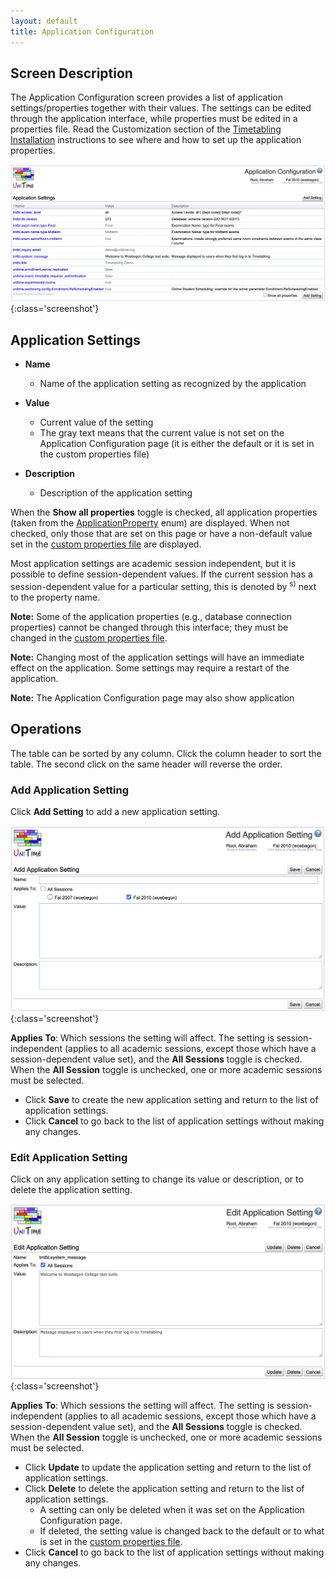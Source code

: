 ```yaml
---
layout: default
title: Application Configuration
---
```



## Screen Description

The Application Configuration screen provides a list of application settings/properties together with their values. The settings can be edited through the application interface, while properties must be edited in a properties file. Read the Customization section of the [Timetabling Installation](installation#customization) instructions to see where and how to set up the application properties.

![Application Configuration](images/application-configuration-1.png){:class='screenshot'}

## Application Settings

* **Name**
    * Name of the application setting as recognized by the application

* **Value**
    * Current value of the setting
    * The gray text means that the current value is not set on the Application Configuration page (it is either the default or it is set in the custom properties file)

* **Description**
    * Description of the application setting

When the **Show all properties** toggle is checked, all application properties (taken from the [ApplicationProperty](https://github.com/UniTime/unitime/blob/master/JavaSource/org/unitime/timetable/defaults/ApplicationProperty.java#L88) enum) are displayed. When not checked, only those that are set on this page or have a non-default value set in the [custom properties file](installation#customization) are displayed.

Most application settings are academic session independent, but it is possible to define session-dependent values. If the current session has a session-dependent value for a particular setting, this is denoted by <sup>s)</sup> next to the property name.

**Note:** Some of the application properties (e.g., database connection properties) cannot be changed through this interface; they must be changed in the [custom properties file](installation#customization).

**Note:** Changing most of the application settings will have an immediate effect on the application. Some settings may require a restart of the application.

**Note:** The Application Configuration page may also show application

## Operations

The table can be sorted by any column. Click the column header to sort the table. The second click on the same header will reverse the order.

### Add Application Setting

Click **Add Setting** to add a new application setting.

![Application Configuration](images/application-configuration-2.png){:class='screenshot'}

**Applies To**: Which sessions the setting will affect. The setting is session-independent (applies to all academic sessions, except those which have a session-dependent value set), and the **All Sessions** toggle is checked. When the **All Session** toggle is unchecked, one or more academic sessions must be selected.

* Click **Save** to create the new application setting and return to the list of application settings.
* Click **Cancel** to go back to the list of application settings without making any changes.

### Edit Application Setting

Click on any application setting to change its value or description, or to delete the application setting.

![Application Configuration](images/application-configuration-3.png){:class='screenshot'}

**Applies To**: Which sessions the setting will affect. The setting is session-independent (applies to all academic sessions, except those which have a session-dependent value set), and the **All Sessions** toggle is checked. When the **All Session** toggle is unchecked, one or more academic sessions must be selected.

* Click **Update** to update the application setting and return to the list of application settings.
* Click **Delete** to delete the application setting and return to the list of application settings.
    * A setting can only be deleted when it was set on the Application Configuration page.
    * If deleted, the setting value is changed back to the default or to what is set in the [custom properties file](installation#customization).
* Click **Cancel** to go back to the list of application settings without making any changes.
